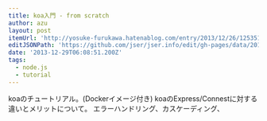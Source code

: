 ```yaml
---
title: koa入門 - from scratch
author: azu
layout: post
itemUrl: 'http://yosuke-furukawa.hatenablog.com/entry/2013/12/26/125351'
editJSONPath: 'https://github.com/jser/jser.info/edit/gh-pages/data/2013/12/index.json'
date: '2013-12-29T06:08:51.200Z'
tags:
  - node.js
  - tutorial
---
```

koaのチュートリアル。(Dockerイメージ付き)
koaのExpress/Connestに対する違いとメリットについて。
エラーハンドリング、カスケーディング、
